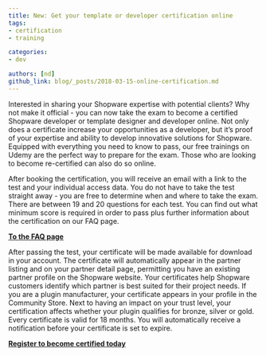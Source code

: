 ```yaml
---
title: New: Get your template or developer certification online
tags:
- certification
- training

categories:
- dev

authors: [nd]
github_link: blog/_posts/2018-03-15-online-certification.md
---
```


Interested in sharing your Shopware expertise with potential clients? Why not make it official - you can now take the exam to become a certified Shopware developer or template designer and developer online. Not only does a certificate increase your opportunities as a developer, but it’s proof of your expertise and ability to develop innovative solutions for Shopware. Equipped with everything you need to know to pass, our free trainings on Udemy are the perfect way to prepare for the exam. Those who are looking to become re-certified can also do so online.

After booking the certification, you will receive an email with a link to the test and your individual access data. You do not have to take the test straight away - you are free to determine when and where to take the exam. There are between 19 and 20 questions for each test. You can find out what minimum score is required in order to pass plus further information about the certification on our FAQ page.

**[To the FAQ page](https://en.shopware.com/academy/online-trainings/faq/)**

After passing the test, your certificate will be made available for download in your account. The certificate will automatically appear in the partner listing and on your partner detail page, permitting you have an existing partner profile on the Shopware website. Your certificates help Shopware customers identify which partner is best suited for their project needs. If you are a plugin manufacturer, your certificate appears in your profile in the Community Store. Next to having an impact on your trust level, your certification affects whether your plugin qualifies for bronze, silver or gold. Every certificate is valid for 18 months. You will automatically receive a notification before your certificate is set to expire.

**[Register to become certified today](https://en.shopware.com/academy/online-trainings/)**